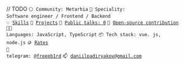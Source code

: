 // TODO
<code>⚪ Community: Metarhia</code>
<code>👷 Speciality: Software engineer / Frontend / Backend</code><br>
<code>💡 [Skills](SKILLS.md)</code>
<code>🧻 [Projects](PROJECTS.md)</code>
<code>📢 [Public talks: 0](TALKS.md)</code>
<code>👀 [Open-source contribution](CONTRIBUTION.md)</code><br>
<code>🧑‍💻 Languages: JavaScript, TypeScript</code>
<code>📦 Tech stack: vue. js, node.js</code>
<code>🪙 [Rates](RATES.md)</code><br>
<code>💬 telegram: [@freeeb1rd](https://t.me/freeeb1rd)</code>
<code>📫 [daniilpadiryakov@gmail.com](mailto:daniilpadiryakov@gmail.com)</code>
